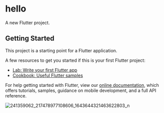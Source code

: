 # hello

A new Flutter project.

## Getting Started

This project is a starting point for a Flutter application.

A few resources to get you started if this is your first Flutter project:

- [Lab: Write your first Flutter app](https://flutter.dev/docs/get-started/codelab)
- [Cookbook: Useful Flutter samples](https://flutter.dev/docs/cookbook)

For help getting started with Flutter, view our
[online documentation](https://flutter.dev/docs), which offers tutorials,
samples, guidance on mobile development, and a full API reference.

![241359062_217478977108606_1643644321463622803_n](https://user-images.githubusercontent.com/47937274/133883550-42aa51e4-0196-419b-b133-29801f035e23.jpg)

